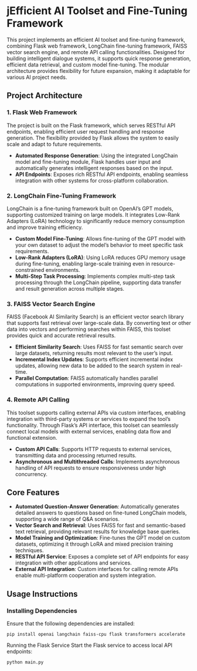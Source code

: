 # jEfficient AI Toolset and Fine-Tuning Framework

This project implements an efficient AI toolset and fine-tuning framework, combining Flask web framework, LongChain fine-tuning framework, FAISS vector search engine, and remote API calling functionalities. Designed for building intelligent dialogue systems, it supports quick response generation, efficient data retrieval, and custom model fine-tuning. The modular architecture provides flexibility for future expansion, making it adaptable for various AI project needs.

## Project Architecture

### 1. **Flask Web Framework**

The project is built on the Flask framework, which serves RESTful API endpoints, enabling efficient user request handling and response generation. The flexibility provided by Flask allows the system to easily scale and adapt to future requirements.

- **Automated Response Generation**: Using the integrated LongChain model and fine-tuning module, Flask handles user input and automatically generates intelligent responses based on the input.
- **API Endpoints**: Exposes rich RESTful API endpoints, enabling seamless integration with other systems for cross-platform collaboration.

### 2. **LongChain Fine-Tuning Framework**

LongChain is a fine-tuning framework built on OpenAI’s GPT models, supporting customized training on large models. It integrates Low-Rank Adapters (LoRA) technology to significantly reduce memory consumption and improve training efficiency.

- **Custom Model Fine-Tuning**: Allows fine-tuning of the GPT model with your own dataset to adjust the model’s behavior to meet specific task requirements.
- **Low-Rank Adapters (LoRA)**: Using LoRA reduces GPU memory usage during fine-tuning, enabling large-scale training even in resource-constrained environments.
- **Multi-Step Task Processing**: Implements complex multi-step task processing through the LongChain pipeline, supporting data transfer and result generation across multiple stages.

### 3. **FAISS Vector Search Engine**

FAISS (Facebook AI Similarity Search) is an efficient vector search library that supports fast retrieval over large-scale data. By converting text or other data into vectors and performing searches within FAISS, this toolset provides quick and accurate retrieval results.

- **Efficient Similarity Search**: Uses FAISS for fast semantic search over large datasets, returning results most relevant to the user’s input.
- **Incremental Index Updates**: Supports efficient incremental index updates, allowing new data to be added to the search system in real-time.
- **Parallel Computation**: FAISS automatically handles parallel computations in supported environments, improving query speed.

### 4. **Remote API Calling**

This toolset supports calling external APIs via custom interfaces, enabling integration with third-party systems or services to expand the tool’s functionality. Through Flask’s API interface, this toolset can seamlessly connect local models with external services, enabling data flow and functional extension.

- **Custom API Calls**: Supports HTTP requests to external services, transmitting data and processing returned results.
- **Asynchronous and Multithreaded Calls**: Implements asynchronous handling of API requests to ensure responsiveness under high concurrency.

## Core Features

- **Automated Question-Answer Generation**: Automatically generates detailed answers to questions based on fine-tuned LongChain models, supporting a wide range of Q&A scenarios.
- **Vector Search and Retrieval**: Uses FAISS for fast and semantic-based text retrieval, providing relevant results for knowledge base queries.
- **Model Training and Optimization**: Fine-tunes the GPT model on custom datasets, optimizing it through LoRA and mixed precision training techniques.
- **RESTful API Service**: Exposes a complete set of API endpoints for easy integration with other applications and services.
- **External API Integration**: Custom interfaces for calling remote APIs enable multi-platform cooperation and system integration.

## Usage Instructions

### Installing Dependencies

Ensure that the following dependencies are installed:

```
pip install openai langchain faiss-cpu flask transformers accelerate
```

Running the Flask Service
Start the Flask service to access local API endpoints:

```
python main.py
```